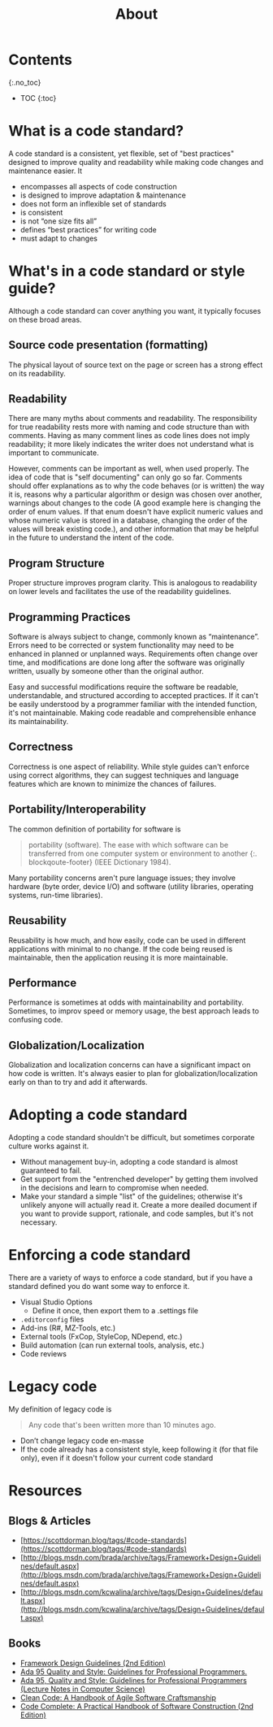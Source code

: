 ﻿---
layout: guideline
title: About
description: Thoughts on code standards and style guides
nav-include: true
---

# Contents
{:.no_toc}
* TOC
{:toc}

# What is a code standard?
A code standard is a consistent, yet flexible, set of "best practices" designed to improve quality and readability while making code changes and maintenance easier. It
* encompasses all aspects of code construction
* is designed to improve adaptation & maintenance
* does not form an inflexible set of standards
* is consistent
* is not “one size fits all” 
* defines “best practices” for writing code
* must adapt to changes

# What's in a code standard or style guide?
Although a code standard can cover anything you want, it typically focuses on these broad areas.

## Source code presentation (formatting)
The physical layout of source text on the page or screen has a strong effect on its readability.

## Readability
There are many myths about comments and readability. The responsibility for true readability rests more with naming and code structure than with comments. Having as many comment lines as code lines does not imply readability; it more likely indicates the writer does not understand what is important to communicate. 

However, comments can be important as well, when used properly. The idea of code that is "self documenting" can only go so far. Comments should offer explanations as to why the code behaves (or is written) the way it is, reasons why a particular algorithm or design was chosen over another, warnings about changes to the code (A good example here is changing the order of enum values. If that enum doesn't have explicit numeric values and whose numeric value is stored in a database, changing the order of the values will break existing code.), and other information that may be helpful in the future to understand the intent of the code.

## Program Structure
Proper structure improves program clarity. This is analogous to readability on lower levels and facilitates the use of the readability guidelines.

## Programming Practices
Software is always subject to change, commonly known as “maintenance”. Errors need to be corrected or system functionality may need to be enhanced in planned or unplanned ways. Requirements often change over time, and modifications are done long after the software was originally written, usually by someone other than the original author.

Easy and successful modifications require the software be readable, understandable, and structured according to accepted practices. If it can't be easily understood by a programmer familiar with the intended function, it's not maintainable. Making code readable and comprehensible enhance its maintainability. 

## Correctness
Correctness is one aspect of reliability. While style guides can't enforce using correct algorithms, they can suggest techniques and language features which are known to minimize the chances of failures.

## Portability/Interoperability
The common definition of portability for software is

> portability (software). The ease with which software can be transferred from one computer system or environment to another 
> {:. blockqoute-footer} (IEEE Dictionary 1984).

Many portability concerns aren't pure language issues; they involve hardware (byte order, device I/O) and software (utility libraries, operating systems, run-time libraries). 

## Reusability
Reusability is how much, and how easily, code can be used in different applications with minimal to no change. If the code being reused is maintainable, then the application reusing it is more maintainable. 

## Performance
Performance is sometimes at odds with maintainability and portability. Sometimes, to improv speed or memory usage, the best approach leads to confusing code.

## Globalization/Localization
Globalization and localization concerns can have a significant impact on how code is written. It's always easier to plan for globalization/localization early on than to try and add it afterwards.

# Adopting a code standard
Adopting a code standard shouldn't be difficult, but sometimes corporate culture works against it. 
* Without management buy-in, adopting a code standard is almost guaranteed to fail.
* Get support from the "entrenched developer" by getting them involved in the decisions and learn to compromise when needed.
* Make your standard a simple "list" of the guidelines; otherwise it's unlikely anyone will actually read it. Create a more deailed document if you want to provide support, rationale, and code samples, but it's not necessary.

# Enforcing a code standard
There are a variety of ways to enforce a code standard, but if you have a standard defined you do want some way to enforce it.
* Visual Studio Options
   * Define it once, then export them to a .settings file
* `.editorconfig` files
* Add-ins (R#, MZ-Tools, etc.)
* External tools (FxCop, StyleCop, NDepend, etc.)
* Build automation (can run external tools, analysis, etc.)
* Code reviews

# Legacy code
My definition of legacy code is
> Any code that's been written more than 10 minutes ago.
* Don’t change legacy code en-masse
* If the code already has a consistent style, keep following it (for that file only), even if it doesn't follow your current code standard

# Resources
## Blogs & Articles
* [https://scottdorman.blog/tags/#code-standards](https://scottdorman.blog/tags/#code-standards)
* [http://blogs.msdn.com/brada/archive/tags/Framework+Design+Guidelines/default.aspx](http://blogs.msdn.com/brada/archive/tags/Framework+Design+Guidelines/default.aspx)
* [http://blogs.msdn.com/kcwalina/archive/tags/Design+Guidelines/default.aspx](http://blogs.msdn.com/kcwalina/archive/tags/Design+Guidelines/default.aspx)

## Books
* [Framework Design Guidelines (2nd Edition)](https://amzn.to/2FS6Dzl)
* [Ada 95 Quality and Style: Guidelines for Professional Programmers.](https://amzn.to/2CUBvi0)
* [Ada 95, Quality and Style: Guidelines for Professional Programmers (Lecture Notes in Computer Science)](https://amzn.to/2G0GOOL)
* [Clean Code: A Handbook of Agile Software Craftsmanship](https://amzn.to/2CUBPgI)
* [Code Complete: A Practical Handbook of Software Construction (2nd Edition)](https://amzn.to/2G0H00r)